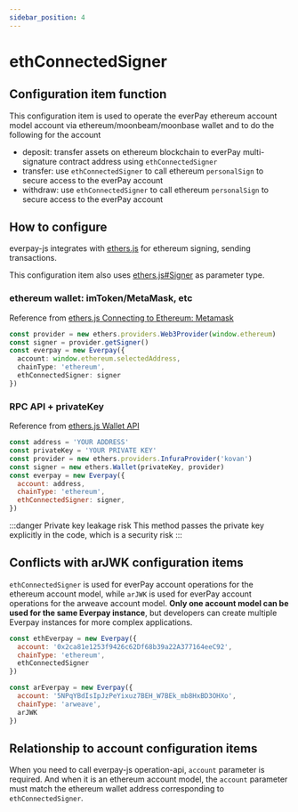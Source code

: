 ```yaml
---
sidebar_position: 4
---
```


# ethConnectedSigner

## Configuration item function

This configuration item is used to operate the everPay ethereum account model account via ethereum/moonbeam/moonbase wallet and to do the following for the account

* deposit: transfer assets on ethereum blockchain to everPay multi-signature contract address using `ethConnectedSigner`
* transfer: use `ethConnectedSigner` to call ethereum `personalSign` to secure access to the everPay account
* withdraw: use `ethConnectedSigner` to call ethereum `personalSign` to secure access to the everPay account

## How to configure

everpay-js integrates with [ethers.js](https://docs.ethers.io/v5/) for ethereum signing, sending transactions.

This configuration item also uses [ethers.js#Signer](https://docs.ethers.io/v5/api/signer/#Signer) as parameter type.

### ethereum wallet: imToken/MetaMask, etc

Reference from [ethers.js Connecting to Ethereum: Metamask](https://docs.ethers.io/v5/getting-started/#getting-started--connecting)

```ts
const provider = new ethers.providers.Web3Provider(window.ethereum)
const signer = provider.getSigner()
const everpay = new Everpay({
  account: window.ethereum.selectedAddress,
  chainType: 'ethereum',
  ethConnectedSigner: signer
})
```

### RPC API + privateKey

Reference from [ethers.js Wallet API](https://docs.ethers.io/v5/api/signer/#Wallet)

```js
const address = 'YOUR ADDRESS'
const privateKey = 'YOUR PRIVATE KEY'
const provider = new ethers.providers.InfuraProvider('kovan')
const signer = new ethers.Wallet(privateKey, provider)
const everpay = new Everpay({
  account: address,
  chainType: 'ethereum',
  ethConnectedSigner: signer,
})
```

:::danger Private key leakage risk
This method passes the private key explicitly in the code, which is a security risk
:::

## Conflicts with arJWK configuration items

`ethConnectedSigner` is used for everPay account operations for the ethereum account model, while `arJWK` is used for everPay account operations for the arweave account model. **Only one account model can be used for the same Everpay instance**, but developers can create multiple Everpay instances for more complex applications.

```js
const ethEverpay = new Everpay({
  account: '0x2ca81e1253f9426c62Df68b39a22A377164eeC92',
  chainType: 'ethereum',
  ethConnectedSigner
})

const arEverpay = new Everpay({
  account: '5NPqYBdIsIpJzPeYixuz7BEH_W7BEk_mb8HxBD3OHXo',
  chainType: 'arweave',
  arJWK
})
```

## Relationship to account configuration items

When you need to call everpay-js operation-api, `account` parameter is required. And when it is an ethereum account model, the `account` parameter must match the ethereum wallet address corresponding to `ethConnectedSigner`.
